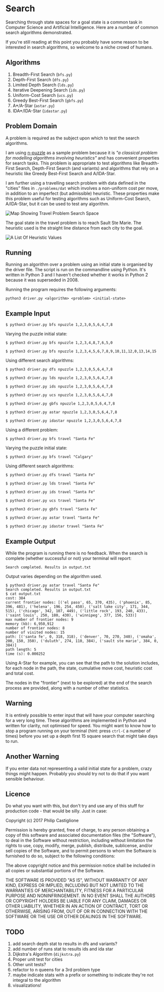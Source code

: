 # Search
Searching through state spaces for a goal state is a common task in Computer
Science and Artificial Intelligence. Here are a number of common search
algorithms demonstrated.

If you're still reading at this point you probably have some reason to be
interested in search algorithms, so welcome to a niche crowd of humans.

## Algorithms
1. Breadth-First Search (`bfs.py`)
1. Depth-First Search (`dfs.py`)
1. Limited Depth Search (`lds.py`)
1. Iterative Deepening Search (`ids.py`)
1. Uniform-Cost Search (`ucs.py`)
1. Greedy Best-First Search (`gbfs.py`)
1. A\*/A-Star (`astar.py`)
1. IDA\*/IDA-Star (`idastar.py`)

## Problem Domain
A problem is required as the subject upon which to test the search algorithms.

I am using [n-puzzle](https://en.wikipedia.org/wiki/15_puzzle) as a sample
problem because it is _"a classical problem for modelling algorithms involving
heuristics"_ and has convenient properties for search tasks. This problem is
appropriate to test algorithms like Breadth- First Search, Depth-First Search
(and variants) and algorithms that rely on a heuristic like Greedy Best-First
Search and A/IDA-Star.

I am further using a travelling search problem with data defined in the "cities"
files in `./problems/dat` which involves a non-uniform cost per move, in addition
to an imperfect (but admissible) heuristic. These properties make this
problem useful for testing algorithms such as Uniform-Cost Search, A/IDA-Star,
but it can be used to test any algorithm.

![Map Showing Travel Problem Search Space](./problems/dat/cities.png)

The goal state in the travel problem is to reach Sault Ste Marie. The heuristic
used is the straight line distance from each city to the goal.

![A List Of Heuristic Values](./problems/dat/cities_sld.png)

## Running
Running an algorithm over a problem using an initial state is organised by the
driver file. The script is run on the commandline using Python. It's written in
Python 3 and I haven't checked whether it works in Python 2 because it was
superseded in 2008.

Running the program requires the following arguments:

```
python3 driver.py <algorithm> <problem> <initial-state>
```

## Example Input

```
$ python3 driver.py bfs npuzzle 1,2,3,0,5,6,4,7,8
```

Varying the puzzle initial state:

```
$ python3 driver.py bfs npuzzle 1,2,3,4,8,7,6,5,0
```

```
$ python3 driver.py bfs npuzzle 1,2,3,4,5,6,7,8,9,10,11,12,0,13,14,15
```

Using different search algorithms:

```
$ python3 driver.py dfs npuzzle 1,2,3,0,5,6,4,7,8
```

```
$ python3 driver.py lds npuzzle 1,2,3,0,5,6,4,7,8
```

```
$ python3 driver.py ids npuzzle 1,2,3,0,5,6,4,7,8
```

```
$ python3 driver.py ucs npuzzle 1,2,3,0,5,6,4,7,8
```

```
$ python3 driver.py gbfs npuzzle 1,2,3,0,5,6,4,7,8
```

```
$ python3 driver.py astar npuzzle 1,2,3,0,5,6,4,7,8
```

```
$ python3 driver.py idastar npuzzle 1,2,3,0,5,6,4,7,8
```

Using a different problem:

```
$ python3 driver.py bfs travel "Santa Fe"
```

Varying the puzzle initial state:

```
$ python3 driver.py bfs travel "Calgary"
```

Using different search algorithms:

```
$ python3 driver.py dfs travel "Santa Fe"
```

```
$ python3 driver.py lds travel "Santa Fe"
```

```
$ python3 driver.py ids travel "Santa Fe"
```

```
$ python3 driver.py ucs travel "Santa Fe"
```

```
$ python3 driver.py gbfs travel "Santa Fe"
```

```
$ python3 driver.py astar travel "Santa Fe"
```

```
$ python3 driver.py idastar travel "Santa Fe"
```

## Example Output

While the program is running there is no feedback. When the search is complete
(whether successful or not) your terminal will report:

```
Search completed. Results in output.txt
```

Output varies depending on the algorithm used.

```
$ python3 driver.py astar travel "Santa Fe"
Search completed. Results in output.txt
$ cat output.txt
cost: 384
current frontier nodes: [('el paso', 65, 370, 435), ('phoenix', 85, 396, 481), ('helena', 196, 254, 450), ('salt lake city', 171, 344, 515), ('chicago', 342, 107, 449), ('little rock', 193, 240, 433), ('saint louis', 250, 180, 430), ('winnipeg', 377, 156, 533)]
max number of frontier nodes: 9
memory (kb): 6,950,912
number of frontier nodes: 8
number of visited nodes: 15
path: [('santa fe', 0, 318, 318), ('denver', 70, 270, 340), ('omaha', 200, 150, 350), ('duluth', 274, 110, 384), ('sault ste marie', 384, 0, 384)]
path length: 5
time (s): 0.000252
```

Using A-Star for example, you can see that the path to the solution includes,
for each node in the path, the state, cumulative move cost, heuristic cost and
total cost.

The nodes in the "frontier" (next to be explored) at the end of the search
process are provided, along with a number of other statistics.

## Warning
It is entirely possible to enter input that will have your computer searching
for a very long time. These algorithms are implemented in Python and written for
clarity, not optimised for speed. You might want to know how to stop a program
running on your terminal (hint: press `ctrl-C` a number of times) before you set
up a depth first 15 square search that might take days to run.

## Another Warning
If you enter data not representing a valid initial state for a problem, crazy
things might happen. Probably you should try not to do that if you want sensible
behaviour.

## Licence
Do what you want with this, but don't try and use any of this stuff for
production code - that would be silly. Just in case:

Copyright (c) 2017 Philip Castiglione

Permission is hereby granted, free of charge, to any person obtaining a copy
of this software and associated documentation files (the "Software"), to deal
in the Software without restriction, including without limitation the rights
to use, copy, modify, merge, publish, distribute, sublicense, and/or sell
copies of the Software, and to permit persons to whom the Software is
furnished to do so, subject to the following conditions:

The above copyright notice and this permission notice shall be included in all
copies or substantial portions of the Software.

THE SOFTWARE IS PROVIDED "AS IS", WITHOUT WARRANTY OF ANY KIND, EXPRESS OR
IMPLIED, INCLUDING BUT NOT LIMITED TO THE WARRANTIES OF MERCHANTABILITY,
FITNESS FOR A PARTICULAR PURPOSE AND NONINFRINGEMENT. IN NO EVENT SHALL THE
AUTHORS OR COPYRIGHT HOLDERS BE LIABLE FOR ANY CLAIM, DAMAGES OR OTHER
LIABILITY, WHETHER IN AN ACTION OF CONTRACT, TORT OR OTHERWISE, ARISING FROM,
OUT OF OR IN CONNECTION WITH THE SOFTWARE OR THE USE OR OTHER DEALINGS IN THE
SOFTWARE.

## TODO
1. add search depth stat to results in dfs and variants?
1. add number of runs stat to results ids and ida star
1. Dijkstra's Algorithm (`dijkstra.py`)
1. Proper unit test for cities
1. Other unit tests?
1. refactor to n queens for a 3rd problem type
1. maybe indicate stats with a prefix or something to indicate they're not integral to the algorithm
1. visualizations!
